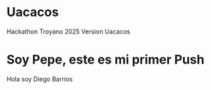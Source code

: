 # Uacacos
Hackathon Troyano 2025 Version Uacacos

# Soy Pepe, este es mi primer Push
Hola soy Diego Barrios
